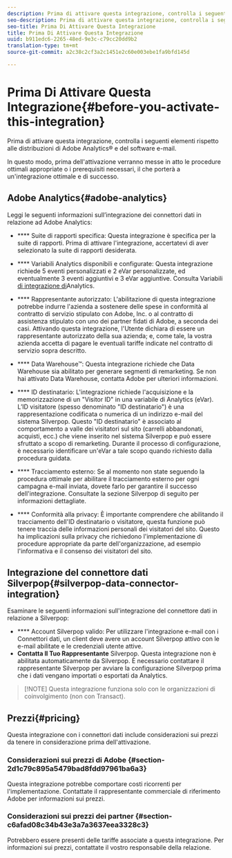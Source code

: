 ```yaml
---
description: Prima di attivare questa integrazione, controlla i seguenti elementi rispetto alle distribuzioni di Adobe Analytics® e del software e-mail.
seo-description: Prima di attivare questa integrazione, controlla i seguenti elementi rispetto alle distribuzioni di Adobe Analytics® e del software e-mail.
seo-title: Prima Di Attivare Questa Integrazione
title: Prima Di Attivare Questa Integrazione
uuid: b911edc6-2265-48ed-9e3c-c79cc20dd9b2
translation-type: tm+mt
source-git-commit: a2c38c2cf3a2c1451e2c60e003ebe1fa9bfd145d

---
```



# Prima Di Attivare Questa Integrazione{#before-you-activate-this-integration}

Prima di attivare questa integrazione, controlla i seguenti elementi rispetto alle distribuzioni di Adobe Analytics® e del software e-mail.

In questo modo, prima dell'attivazione verranno messe in atto le procedure ottimali appropriate o i prerequisiti necessari, il che porterà a un'integrazione ottimale e di successo.

## Adobe Analytics{#adobe-analytics}

Leggi le seguenti informazioni sull’integrazione dei connettori dati in relazione ad Adobe Analytics:

* **** Suite di rapporti specifica: Questa integrazione è specifica per la suite di rapporti. Prima di attivare l'integrazione, accertatevi di aver selezionato la suite di rapporti desiderata.
* **** Variabili Analytics disponibili e configurate: Questa integrazione richiede 5 eventi personalizzati e 2 eVar personalizzate, ed eventualmente 3 eventi aggiuntivi e 3 eVar aggiuntive. Consulta Variabili [di integrazione di](../../silverpop-overview/silverpop-variables.md#concept-6c8a359719fd4794a42f5f6fb118f8b2)Analytics.

* **** Rappresentante autorizzato: L'abilitazione di questa integrazione potrebbe indurre l'azienda a sostenere delle spese in conformità al contratto di servizio stipulato con Adobe, Inc. o al contratto di assistenza stipulato con uno dei partner fidati di Adobe, a seconda dei casi. Attivando questa integrazione, l'Utente dichiara di essere un rappresentante autorizzato della sua azienda; e, come tale, la vostra azienda accetta di pagare le eventuali tariffe indicate nel contratto di servizio sopra descritto.
* **** Data Warehouse™: Questa integrazione richiede che Data Warehouse sia abilitato per generare segmenti di remarketing. Se non hai attivato Data Warehouse, contatta Adobe per ulteriori informazioni.
* **** ID destinatario: L'integrazione richiede l'acquisizione e la memorizzazione di un "Visitor ID" in una variabile di Analytics (eVar). L’ID visitatore (spesso denominato "ID destinatario") è una rappresentazione codificata o numerica di un indirizzo e-mail del sistema Silverpop. Questo "ID destinatario" è associato al comportamento a valle dei visitatori sul sito (carrelli abbandonati, acquisti, ecc.) che viene inserito nel sistema Silverpop e può essere sfruttato a scopo di remarketing. Durante il processo di configurazione, è necessario identificare un'eVar a tale scopo quando richiesto dalla procedura guidata.
* **** Tracciamento esterno: Se al momento non state seguendo la procedura ottimale per abilitare il tracciamento esterno per ogni campagna e-mail inviata, dovete farlo per garantire il successo dell'integrazione. Consultate la sezione Silverpop di seguito per informazioni dettagliate.
* **** Conformità alla privacy: È importante comprendere che abilitando il tracciamento dell'ID destinatario o visitatore, questa funzione può tenere traccia delle informazioni personali dei visitatori del sito. Questo ha implicazioni sulla privacy che richiedono l'implementazione di procedure appropriate da parte dell'organizzazione, ad esempio l'informativa e il consenso dei visitatori del sito.

## Integrazione del connettore dati Silverpop{#silverpop-data-connector-integration}

Esaminare le seguenti informazioni sull'integrazione del connettore dati in relazione a Silverpop:

* **** Account Silverpop valido: Per utilizzare l'integrazione e-mail con i Connettori dati, un client deve avere un account Silverpop attivo con le e-mail abilitate e le credenziali utente attive.
* **Contatta Il Tuo Rappresentante** Silverpop. Questa integrazione non è abilitata automaticamente da Silverpop. È necessario contattare il rappresentante Silverpop per avviare la configurazione Silverpop prima che i dati vengano importati o esportati da Analytics.

> [!NOTE] Questa integrazione funziona solo con le organizzazioni di coinvolgimento (non con Transact).

## Prezzi{#pricing}

Questa integrazione con i connettori dati include considerazioni sui prezzi da tenere in considerazione prima dell'attivazione.

### Considerazioni sui prezzi di Adobe {#section-2d1c79c895a5479bad8fdd97961ba6a3}

Questa integrazione potrebbe comportare costi ricorrenti per l'implementazione. Contattate il rappresentante commerciale di riferimento Adobe per informazioni sui prezzi.

### Considerazioni sui prezzi dei partner {#section-c6afad08c34b43e3a7a3637eea3328c3}

Potrebbero essere presenti delle tariffe associate a questa integrazione. Per informazioni sui prezzi, contattate il vostro responsabile della relazione.